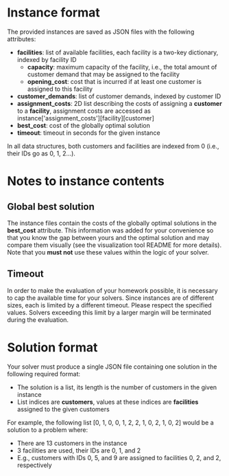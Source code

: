 # Instance format

The provided instances are saved as JSON files with the following attributes:

 * __facilities__: list of available facilities, each facility is a two-key dictionary, indexed by facility ID 
   * __capacity__: maximum capacity of the facility, i.e., the total amount of customer demand that may be assigned to the facility
   * __opening_cost__: cost that is incurred if at least one customer is assigned to this facility
 * __customer_demands__: list of customer demands, indexed by customer ID
 * __assignment_costs__: 2D list describing the costs of assigning a __customer__ to a __facility__, assignment costs are accessed as instance['assignment_costs'][facility][customer] 
 * __best_cost__: cost of the globally optimal solution
 * __timeout__: timeout in seconds for the given instance

In all data structures, both customers and facilities are indexed from 0 (i.e., their IDs go as 0, 1, 2...).

# Notes to instance contents

## Global best solution

The instance files contain the costs of the globally optimal solutions in the __best_cost__ attribute. This information was added for your convenience so that you know the gap between yours and the optimal solution and may compare them visually (see the visualization tool README for more details). Note that you __must not__ use these values within the logic of your solver.

## Timeout

In order to make the evaluation of your homework possible, it is necessary to cap the available time for your solvers. Since instances are of different sizes, each is limited by a different timeout. Please respect the specified values. Solvers exceeding this limit by a larger margin will be terminated during the evaluation.

# Solution format

Your solver must produce a single JSON file containing one solution in the following required format:

 * The solution is a list, its length is the number of customers in the given instance
 * List indices are __customers__, values at these indices are __facilities__ assigned to the given customers

For example, the following list [0, 1, 0, 0, 1, 2, 2, 1, 0, 2, 1, 0, 2] would be a solution to a problem where:

 * There are 13 customers in the instance
 * 3 facilities are used, their IDs are 0, 1, and 2
 * E.g., customers with IDs 0, 5, and 9 are assigned to facilities 0, 2, and 2, respectively
